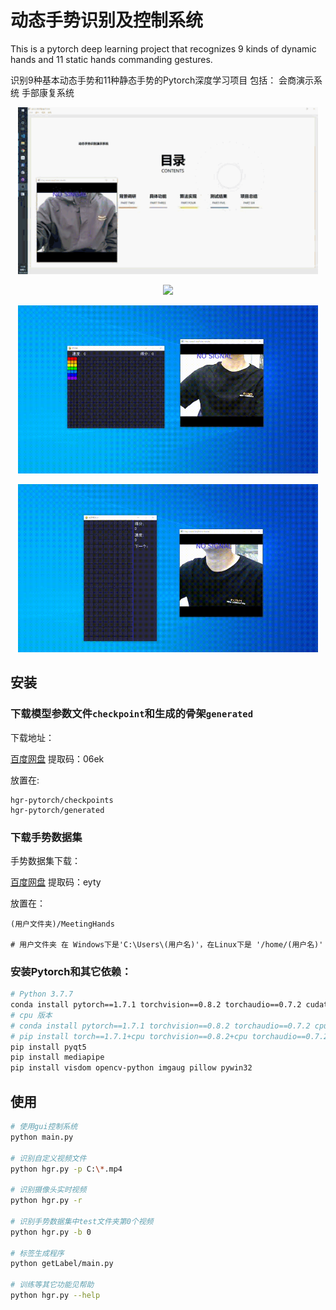 # 动态手势识别及控制系统
This is a pytorch deep learning project that recognizes 9 kinds of dynamic hands and 11 static hands commanding gestures.

识别9种基本动态手势和11种静态手势的Pytorch深度学习项目
包括：
会商演示系统
手部康复系统

<p align="center">
    <img src="envs/docs/intro.gif" width="480">
</p>

<p align="center">
    <img src="envs/docs/hrm.gif" width="480">
</p>

<p align="center">
    <img src="envs/docs/game_snakes.gif" width="480">
</p>

<p align="center">
    <img src="envs/docs/game_teries.gif" width="480">
</p>

## 安装

### 下载模型参数文件`checkpoint`和生成的骨架`generated`
下载地址：

[百度网盘](https://pan.baidu.com/s/1YOuGTDUlzsr9DypBevch9A )  提取码：06ek

放置在:

```
hgr-pytorch/checkpoints
hgr-pytorch/generated
```


### 下载手势数据集

手势数据集下载：

[百度网盘](https://pan.baidu.com/s/1QyrOQn4GRVV2or5_D5iaYQ )  提取码：eyty

放置在：
```
(用户文件夹)/MeetingHands

# 用户文件夹 在 Windows下是'C:\Users\(用户名)'，在Linux下是 '/home/(用户名)'
```

### 安装Pytorch和其它依赖：
```bash
# Python 3.7.7
conda install pytorch==1.7.1 torchvision==0.8.2 torchaudio==0.7.2 cudatoolkit=10.2 -c pytorch
# cpu 版本
# conda install pytorch==1.7.1 torchvision==0.8.2 torchaudio==0.7.2 cpuonly -c pytorch
# pip install torch==1.7.1+cpu torchvision==0.8.2+cpu torchaudio==0.7.2 -f https://download.pytorch.org/whl/torch_stable.html
pip install pyqt5
pip install mediapipe
pip install visdom opencv-python imgaug pillow pywin32
```

## 使用
```bash
# 使用gui控制系统
python main.py

# 识别自定义视频文件 
python hgr.py -p C:\*.mp4

# 识别摄像头实时视频
python hgr.py -r

# 识别手势数据集中test文件夹第0个视频
python hgr.py -b 0

# 标签生成程序
python getLabel/main.py

# 训练等其它功能见帮助
python hgr.py --help
```

